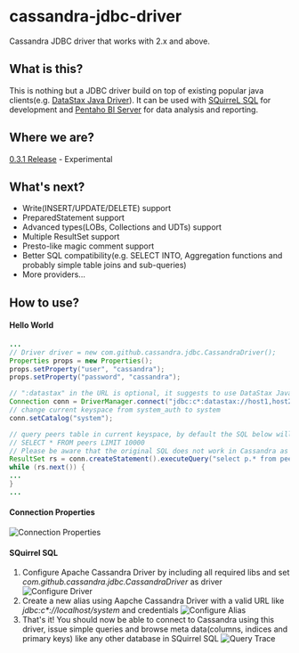 # cassandra-jdbc-driver
Cassandra JDBC driver that works with 2.x and above. 

## What is this?
This is nothing but a JDBC driver build on top of existing popular java clients(e.g. [DataStax Java Driver](https://github.com/datastax/java-driver/)). It can be used with [SQuirreL SQL](http://www.squirrelsql.org/) for development and [Pentaho BI Server](http://community.pentaho.com/) for data analysis and reporting.

## Where we are?
[0.3.1 Release](https://github.com/zhicwu/cassandra-jdbc-driver/releases/tag/0.3.1) - Experimental

## What's next?
- Write(INSERT/UPDATE/DELETE) support
- PreparedStatement support
- Advanced types(LOBs, Collections and UDTs) support
- Multiple ResultSet support
- Presto-like magic comment support
- Better SQL compatibility(e.g. SELECT INTO, Aggregation functions and probably simple table joins and sub-queries)
- More providers...

## How to use?
#### Hello World
```java
...
// Driver driver = new com.github.cassandra.jdbc.CassandraDriver();
Properties props = new Properties();
props.setProperty("user", "cassandra");
props.setProperty("password", "cassandra");

// ":datastax" in the URL is optional, it suggests to use DataStax Java driver as the provider to connect to Cassandra
Connection conn = DriverManager.connect("jdbc:c*:datastax://host1,host2/system_auth?consistencyLevel=one", props);
// change current keyspace from system_auth to system
conn.setCatalog("system");

// query peers table in current keyspace, by default the SQL below will be translated into the following CQL:
// SELECT * FROM peers LIMIT 10000
// Please be aware that the original SQL does not work in Cassandra as table alias is not supported
ResultSet rs = conn.createStatement().executeQuery("select p.* from peers p");
while (rs.next()) {
...
}
...
```

#### Connection Properties
![Connection Properties](../../raw/master/resources/images/connection_properties.png)

#### SQuirrel SQL
1. Configure Apache Cassandra Driver by including all required libs and set _com.github.cassandra.jdbc.CassandraDriver_ as driver
    ![Configure Driver](../../raw/master/resources/images/configure_driver.png)
2. Create a new alias using Aapche Cassandra Driver with a valid URL like _jdbc:c*://localhost/system_ and credentials
    ![Configure Alias](../../raw/master/resources/images/configure_alias.png)
3. That's it! You should now be able to connect to Cassandra using this driver, issue simple queries and browse meta data(columns, indices and primary keys) like any other database in SQuirrel SQL
    ![Query Trace](../../raw/master/resources/images/query_trace.png)
